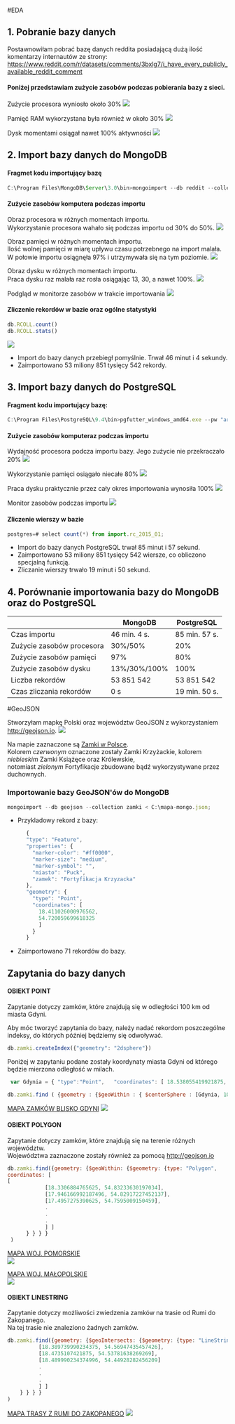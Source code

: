 #EDA
## 1. Pobranie bazy danych
Postawnowiłam pobrać bazę danych reddita posiadającą dużą ilość komentarzy internautów ze strony: https://www.reddit.com/r/datasets/comments/3bxlg7/i_have_every_publicly_available_reddit_comment

#### Poniżej przedstawiam zużycie zasobów podczas pobierania bazy z sieci.

Zużycie procesora wyniosło około 30%
![](http://i.imgur.com/DQ7bMDI.jpg)

Pamięć RAM wykorzystana była również w około 30%
![](http://i.imgur.com/esB0gaa.jpg)

Dysk momentami osiągał nawet 100% aktywności
![](http://i.imgur.com/WzChCD5.jpg)

## 2. Import bazy danych do MongoDB

#### Fragmet kodu importujący bazę

```javascript
C:\Program Files\MongoDB\Server\3.0\bin>mongoimport --db reddit --collection RCOLL < C:\RC_2015-01\RC_2015-01.json
```

#### Zużycie zasobów komputera podczas importu

Obraz procesora w różnych momentach importu.<br>
Wykorzystanie procesora wahało się podczas importu od 30% do 50%.
![](http://i.imgur.com/ecXeJ9E.jpg)

Obraz pamięci w różnych momentach importu.<br>
Ilość wolnej pamięci w miarę upływu czasu potrzebnego na import malała.<br>
W połowie importu osiągnęła 97% i utrzymywała się na tym poziomie.
![](http://i.imgur.com/dX8l3f4.jpg)

Obraz dysku w różnych momentach importu.<br>
Praca dysku raz malała raz rosła osiągając 13, 30, a nawet 100%.
![](http://i.imgur.com/qYBWe4v.jpg)

Podgląd w monitorze zasobów w trakcie importowania
![](http://i.imgur.com/hO4vXgy.jpg)

#### Zliczenie rekordów w bazie oraz ogólne statystyki

```javascript
db.RCOLL.count()
db.RCOLL.stats()
```

![](http://i.imgur.com/pK5X4pk.jpg)

* Import do bazy danych przebiegł pomyślnie. Trwał 46 minut i 4 sekundy.<br> 
* Zaimportowano 53 miliony 851 tysięcy 542 rekordy.

## 3. Import bazy danych do PostgreSQL

#### Fragment kodu importujący bazę:

```javascript
C:\Program Files\PostgreSQL\9.4\bin>pgfutter_windows_amd64.exe --pw "arka1845" json "C:\RC_2015-01\RC_2015-01.json"
```
#### Zużycie zasobów komputeraz podczas importu

Wydajność procesora podcza importu bazy. Jego zużycie nie przekraczało 20%
![](http://i.imgur.com/gT3ZUxD.jpg)

Wykorzystanie pamięci osiągało niecałe 80%
![](http://i.imgur.com/07m4xoQ.jpg)

Praca dysku praktycznie przez cały okres importowania wynosiła 100%
![](http://i.imgur.com/5fhiYrh.jpg)

Monitor zasobów podczas importu
![](http://i.imgur.com/jdBLyFo.jpg)

#### Zliczenie wierszy w bazie

```javascript
postgres=# select count(*) from import.rc_2015_01;
```

* Import do bazy danych PostgreSQL trwał 85 minut i 57 sekund.<br>
* Zaimportowano 53 miliony 851 tysięcy 542 wiersze, co obliczono specjalną funkcją.<br>
* Zliczanie wierszy trwało 19 minut i 50 sekund.

## 4. Porównanie importowania bazy do MongoDB oraz do PostgreSQL

|                         |    MongoDB    |    PostgreSQL    |
|-------------------------|---------------|------------------|
|Czas importu             |  46 min. 4 s. |  85 min. 57 s.   |                  
|Zużycie zasobów procesora|    30%/50%    |      20%         |
|Zużycie zasobów pamięci  |     97%       |      80%         |
|Zużycie zasobów dysku    | 13%/30%/100%  |     100%         |
|Liczba rekordów          |   53 851 542  |   53 851 542     |
|Czas zliczania rekordów  |      0 s      |  19 min. 50 s.   |


#GeoJSON

Stworzyłam mapkę Polski oraz województw GeoJSON z wykorzystaniem http://geojson.io. 
![](http://i.imgur.com/weiqEOS.jpg)

Na mapie zaznaczone są [Zamki w Polsce](https://github.com/Gosiamek/NoSQL/blob/master/zamki.geojson).<br>
Kolorem *czerwonym* oznaczone zostały Zamki Krzyżackie, kolorem *niebieskim* Zamki Książęce oraz Królewskie, <br>
notomiast *zielonym* Fortyfikacje zbudowane bądź wykorzystywane przez duchownych.

### Importowanie bazy GeoJSON'ów do MongoDB

```javascript
mongoimport --db geojson --collection zamki < C:\mapa-mongo.json;
```
* Przykladowy rekord z bazy:
```javascript
      {
      "type": "Feature",
      "properties": {
        "marker-color": "#ff0000",
        "marker-size": "medium",
        "marker-symbol": "",
        "miasto": "Puck",
        "zamek": "Fortyfikacja Krzyzacka"
      },
      "geometry": {
        "type": "Point",
        "coordinates": [
          18.411026000976562,
          54.720059699618325
          ]
        }
      }
```
* Zaimportowano 71 rekordów do bazy.

## Zapytania do bazy danych

#### OBIEKT POINT 
Zapytanie dotyczy zamków, które znajdują się w odległości 100 km od miasta Gdyni.

Aby móc tworzyć zapytania do bazy, należy nadać rekordom poszczególne indeksy, do których później będziemy się odwoływać.
```javascript
db.zamki.createIndex({"geometry": "2dsphere"})
```
Poniżej w zapytaniu podane zostały koordynaty miasta Gdyni od którego będzie mierzona odległość w milach.
```javascript
 var Gdynia = { "type":"Point",   "coordinates": [ 18.538055419921875, 54.51231286413694}

db.zamki.find ( {geometry : {$geoWithin : { $centerSphere : [Gdynia, 100/3963.2 ] } } } )
```
[MAPA ZAMKÓW BLISKO GDYNI](https://github.com/Gosiamek/NoSQL/blob/master/zamki_near_gdynia.geojson)
![](http://i.imgur.com/kVOmaH3.jpg)

#### OBIEKT POLYGON
Zapytanie dotyczy zamków, które znajdują się na terenie różnych województw.<br>
Województwa zaznaczone zostały również za pomocą http://geojson.io

```javascript
db.zamki.find({geometry: {$geoWithin: {$geometry: {type: "Polygon",
coordinates: [
[
            [18.3306884765625, 54.83233630197034],
            [17.946166992187496, 54.82917227452137],
            [17.4957275390625, 54.7595009150459],
            .
            .
            .
            ] ]
      } } } }
 )
```
[MAPA WOJ. POMORSKIE](https://github.com/Gosiamek/NoSQL/blob/master/zamki_polygon_pomorskie.geojson)<br>
![](http://i.imgur.com/YaLfV8l.jpg)

[MAPA WOJ. MAŁOPOLSKIE](https://github.com/Gosiamek/NoSQL/blob/master/zamki_polygon_malopolskie.geojson)<br>
![](http://i.imgur.com/MMQRpVb.jpg)

#### OBIEKT LINESTRING
Zapytanie dotyczy możliwości zwiedzenia zamków na trasie od Rumi do Zakopanego.<br>
Na tej trasie nie znaleziono żadnych zamków.

```javascript
db.zamki.find({geometry: {$geoIntersects: {$geometry: {type: "LineString", coordinates: [
          [18.389739990234375, 54.56947435457426],
          [18.4735107421875, 54.53781638269269],
          [18.489990234374996, 54.44928282456209]
          .
          .
          .
          ] ]
    } } } }
)
```
[MAPA TRASY Z RUMI DO ZAKOPANEGO](https://github.com/Gosiamek/NoSQL/blob/master/zamki_linestring.geojson)
![](http://i.imgur.com/mzw6s09.jpg)
